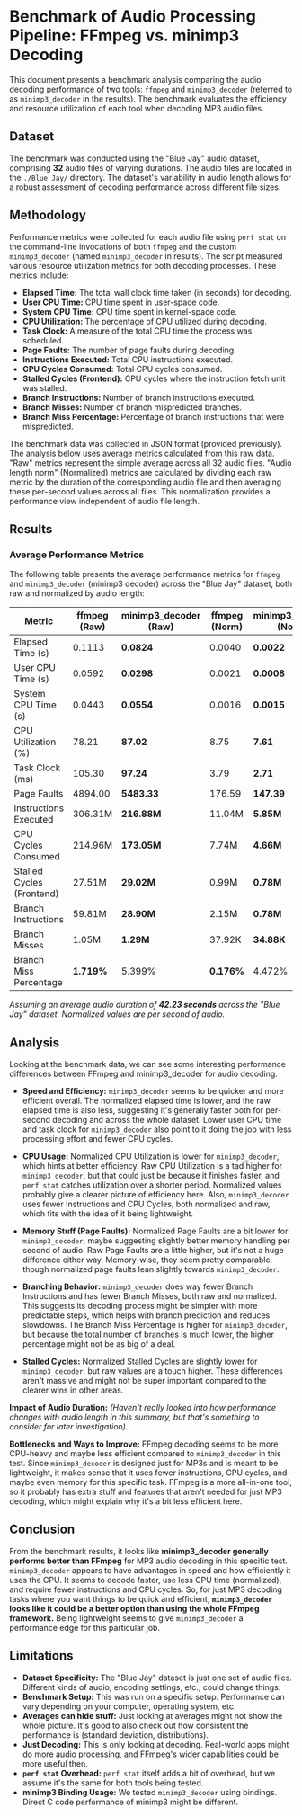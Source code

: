 # Benchmark of Audio Processing Pipeline: FFmpeg vs. minimp3 Decoding

This document presents a benchmark analysis comparing the audio decoding performance of two tools: `ffmpeg` and `minimp3_decoder` (referred to as `minimp3_decoder` in the results).  The benchmark evaluates the efficiency and resource utilization of each tool when decoding MP3 audio files.

## Dataset

The benchmark was conducted using the "Blue Jay" audio dataset, comprising **32** audio files of varying durations. The audio files are located in the `./Blue Jay/` directory. The dataset's variability in audio length allows for a robust assessment of decoding performance across different file sizes.

## Methodology

Performance metrics were collected for each audio file using `perf stat` on the command-line invocations of both `ffmpeg` and the custom `minimp3_decoder` (named `minimp3_decoder` in results).  The script measured various resource utilization metrics for both decoding processes. These metrics include:

* **Elapsed Time:** The total wall clock time taken (in seconds) for decoding.
* **User CPU Time:** CPU time spent in user-space code.
* **System CPU Time:** CPU time spent in kernel-space code.
* **CPU Utilization:** The percentage of CPU utilized during decoding.
* **Task Clock:**  A measure of the total CPU time the process was scheduled.
* **Page Faults:** The number of page faults during decoding.
* **Instructions Executed:**  Total CPU instructions executed.
* **CPU Cycles Consumed:** Total CPU cycles consumed.
* **Stalled Cycles (Frontend):** CPU cycles where the instruction fetch unit was stalled.
* **Branch Instructions:** Number of branch instructions executed.
* **Branch Misses:** Number of branch mispredicted branches.
* **Branch Miss Percentage:** Percentage of branch instructions that were mispredicted.

The benchmark data was collected in JSON format (provided previously). The analysis below uses average metrics calculated from this raw data. "Raw" metrics represent the simple average across all 32 audio files. "Audio length norm" (Normalized) metrics are calculated by dividing each raw metric by the duration of the corresponding audio file and then averaging these per-second values across all files. This normalization provides a performance view independent of audio file length.

## Results

### Average Performance Metrics

The following table presents the average performance metrics for `ffmpeg` and `minimp3_decoder` (minimp3 decoder) across the "Blue Jay" dataset, both raw and normalized by audio length:

| Metric                    | ffmpeg (Raw) | minimp3_decoder (Raw) | ffmpeg (Norm) | minimp3_decoder (Norm) |
|-------------------------|--------------|------------|---------------|-------------|
| Elapsed Time (s)        | 0.1113       | **0.0824**     | 0.0040        | **0.0022**      |
| User CPU Time (s)       | 0.0592       | **0.0298**     | 0.0021        | **0.0008**      |
| System CPU Time (s)      | 0.0443       | **0.0554**     | 0.0016        | **0.0015**      |
| CPU Utilization (%)       | 78.21      | **87.02**      | 8.75          | **7.61**        |
| Task Clock (ms)           | 105.30     | **97.24**      | 3.79          | **2.71**        |
| Page Faults             | 4894.00      | **5483.33**    | 176.59        | **147.39**      |
| Instructions Executed   | 306.31M      | **216.88M**    | 11.04M        | **5.85M**       |
| CPU Cycles Consumed     | 214.96M      | **173.05M**    | 7.74M         | **4.66M**       |
| Stalled Cycles (Frontend)| 27.51M      | **29.02M**     | 0.99M         | **0.78M**       |
| Branch Instructions     | 59.81M      | **28.90M**     | 2.15M         | **0.78M**       |
| Branch Misses           | 1.05M       | **1.29M**      | 37.92K        | **34.88K**      |
| Branch Miss Percentage  | **1.719%**  | 5.399%       | **0.176%**      | 4.472%        |

*Assuming an average audio duration of **42.23 seconds** across the "Blue Jay" dataset.  Normalized values are per second of audio.*



## Analysis

Looking at the benchmark data, we can see some interesting performance differences between FFmpeg and minimp3_decoder for audio decoding.

* **Speed and Efficiency:**  `minimp3_decoder` seems to be quicker and more efficient overall. The normalized elapsed time is lower, and the raw elapsed time is also less, suggesting it's generally faster both for per-second decoding and across the whole dataset.  Lower user CPU time and task clock for `minimp3_decoder` also point to it doing the job with less processing effort and fewer CPU cycles.

* **CPU Usage:**  Normalized CPU Utilization is lower for `minimp3_decoder`, which hints at better efficiency. Raw CPU Utilization is a tad higher for `minimp3_decoder`, but that could just be because it finishes faster, and `perf stat` catches utilization over a shorter period. Normalized values probably give a clearer picture of efficiency here.  Also, `minimp3_decoder` uses fewer Instructions and CPU Cycles, both normalized and raw, which fits with the idea of it being lightweight.

* **Memory Stuff (Page Faults):** Normalized Page Faults are a bit lower for `minimp3_decoder`, maybe suggesting slightly better memory handling per second of audio. Raw Page Faults are a little higher, but it's not a huge difference either way.  Memory-wise, they seem pretty comparable, though normalized page faults lean slightly towards `minimp3_decoder`.

* **Branching Behavior:** `minimp3_decoder` does way fewer Branch Instructions and has fewer Branch Misses, both raw and normalized. This suggests its decoding process might be simpler with more predictable steps, which helps with branch prediction and reduces slowdowns.  The Branch Miss Percentage is higher for `minimp3_decoder`, but because the total number of branches is much lower, the higher percentage might not be as big of a deal.

* **Stalled Cycles:** Normalized Stalled Cycles are slightly lower for `minimp3_decoder`, but raw values are a touch higher.  These differences aren't massive and might not be super important compared to the clearer wins in other areas.

**Impact of Audio Duration:**  *(Haven't really looked into how performance changes with audio length in this summary, but that's something to consider for later investigation).*

**Bottlenecks and Ways to Improve:** FFmpeg decoding seems to be more CPU-heavy and maybe less efficient compared to `minimp3_decoder` in this test.  Since `minimp3_decoder` is designed just for MP3s and is meant to be lightweight, it makes sense that it uses fewer instructions, CPU cycles, and maybe even memory for this specific task. FFmpeg is a more all-in-one tool, so it probably has extra stuff and features that aren't needed for just MP3 decoding, which might explain why it's a bit less efficient here.

## Conclusion

From the benchmark results, it looks like **minimp3_decoder generally performs better than FFmpeg** for MP3 audio decoding in this specific test. `minimp3_decoder` appears to have advantages in speed and how efficiently it uses the CPU.  It seems to decode faster, use less CPU time (normalized), and require fewer instructions and CPU cycles. So, for just MP3 decoding tasks where you want things to be quick and efficient, **`minimp3_decoder` looks like it could be a better option than using the whole FFmpeg framework.**  Being lightweight seems to give `minimp3_decoder` a performance edge for this particular job.

## Limitations

* **Dataset Specificity:**  The "Blue Jay" dataset is just one set of audio files. Different kinds of audio, encoding settings, etc., could change things.
* **Benchmark Setup:**  This was run on a specific setup. Performance can vary depending on your computer, operating system, etc.
* **Averages can hide stuff:**  Just looking at averages might not show the whole picture.  It's good to also check out how consistent the performance is (standard deviation, distributions).
* **Just Decoding:**  This is only looking at decoding. Real-world apps might do more audio processing, and FFmpeg's wider capabilities could be more useful then.
* **`perf stat` Overhead:**  `perf stat` itself adds a bit of overhead, but we assume it's the same for both tools being tested.
* **minimp3 Binding Usage:** We tested `minimp3_decoder` using bindings.  Direct C code performance of minimp3 might be different.
